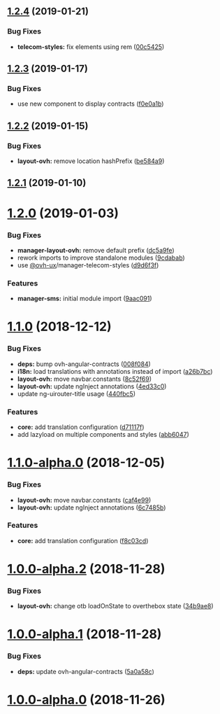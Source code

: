 ## [1.2.4](https://github.com/ovh-ux/manager/compare/@ovh-ux/manager-layout-ovh@1.2.3...@ovh-ux/manager-layout-ovh@1.2.4) (2019-01-21)


### Bug Fixes

* **telecom-styles:** fix elements using rem ([00c5425](https://github.com/ovh-ux/manager/commit/00c5425))



## [1.2.3](https://github.com/ovh-ux/manager/compare/@ovh-ux/manager-layout-ovh@1.2.2...@ovh-ux/manager-layout-ovh@1.2.3) (2019-01-17)


### Bug Fixes

* use new component to display contracts ([f0e0a1b](https://github.com/ovh-ux/manager/commit/f0e0a1b))



## [1.2.2](https://github.com/ovh-ux/manager/compare/@ovh-ux/manager-layout-ovh@1.2.1...@ovh-ux/manager-layout-ovh@1.2.2) (2019-01-15)


### Bug Fixes

* **layout-ovh:** remove location hashPrefix ([be584a9](https://github.com/ovh-ux/manager/commit/be584a9))



## [1.2.1](https://github.com/ovh-ux/manager/compare/@ovh-ux/manager-layout-ovh@1.2.0...@ovh-ux/manager-layout-ovh@1.2.1) (2019-01-10)



# [1.2.0](https://github.com/ovh-ux/manager/compare/@ovh-ux/manager-layout-ovh@1.1.0...@ovh-ux/manager-layout-ovh@1.2.0) (2019-01-03)


### Bug Fixes

* **manager-layout-ovh:** remove default  prefix ([dc5a9fe](https://github.com/ovh-ux/manager/commit/dc5a9fe))
* rework imports to improve standalone modules ([9cdabab](https://github.com/ovh-ux/manager/commit/9cdabab))
* use [@ovh-ux](https://github.com/ovh-ux)/manager-telecom-styles ([d9d6f3f](https://github.com/ovh-ux/manager/commit/d9d6f3f))


### Features

* **manager-sms:** initial module import ([9aac091](https://github.com/ovh-ux/manager/commit/9aac091))



# [1.1.0](https://github.com/ovh-ux/manager/compare/@ovh-ux/manager-layout-ovh@1.1.0-alpha.0...@ovh-ux/manager-layout-ovh@1.1.0) (2018-12-12)


### Bug Fixes

* **deps:** bump ovh-angular-contracts ([008f084](https://github.com/ovh-ux/manager/commit/008f084))
* **i18n:** load translations with annotations instead of import ([a26b7bc](https://github.com/ovh-ux/manager/commit/a26b7bc))
* **layout-ovh:** move navbar.constants ([8c52f69](https://github.com/ovh-ux/manager/commit/8c52f69))
* **layout-ovh:** update ngInject annotations ([4ed33c0](https://github.com/ovh-ux/manager/commit/4ed33c0))
* update ng-uirouter-title usage ([440fbc5](https://github.com/ovh-ux/manager/commit/440fbc5))


### Features

* **core:** add translation configuration ([d71117f](https://github.com/ovh-ux/manager/commit/d71117f))
* add lazyload on multiple components and styles ([abb6047](https://github.com/ovh-ux/manager/commit/abb6047))



# [1.1.0-alpha.0](https://github.com/ovh-ux/manager/compare/@ovh-ux/manager-layout-ovh@1.0.0-alpha.2...@ovh-ux/manager-layout-ovh@1.1.0-alpha.0) (2018-12-05)


### Bug Fixes

* **layout-ovh:** move navbar.constants ([caf4e99](https://github.com/ovh-ux/manager/commit/caf4e99))
* **layout-ovh:** update ngInject annotations ([6c7485b](https://github.com/ovh-ux/manager/commit/6c7485b))


### Features

* **core:** add translation configuration ([f8c03cd](https://github.com/ovh-ux/manager/commit/f8c03cd))



# [1.0.0-alpha.2](https://github.com/ovh-ux/manager/compare/@ovh-ux/manager-layout-ovh@1.0.0-alpha.1...@ovh-ux/manager-layout-ovh@1.0.0-alpha.2) (2018-11-28)


### Bug Fixes

* **layout-ovh:** change otb loadOnState to overthebox state ([34b9ae8](https://github.com/ovh-ux/manager/commit/34b9ae8))



# [1.0.0-alpha.1](https://github.com/ovh-ux/manager/compare/@ovh-ux/manager-layout-ovh@1.0.0-alpha.0...@ovh-ux/manager-layout-ovh@1.0.0-alpha.1) (2018-11-28)


### Bug Fixes

* **deps:** update ovh-angular-contracts ([5a0a58c](https://github.com/ovh-ux/manager/commit/5a0a58c))



# [1.0.0-alpha.0](https://github.com/ovh-ux/manager/compare/@ovh-ux/manager-layout-ovh@0.0.0...@ovh-ux/manager-layout-ovh@1.0.0-alpha.0) (2018-11-26)



